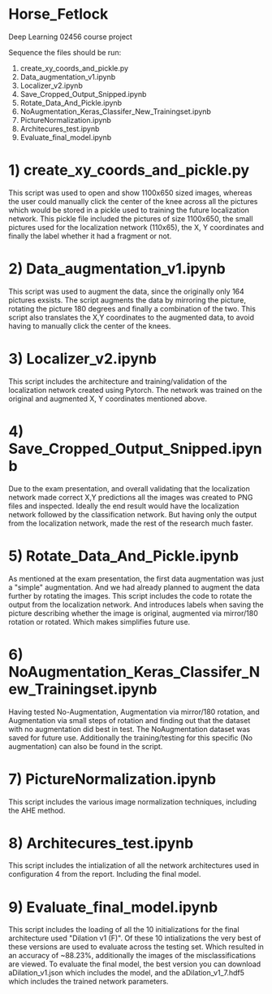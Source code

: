 # Horse_Fetlock
Deep Learning 02456 course project

Sequence the files should be run:
1) create_xy_coords_and_pickle.py
2) Data_augmentation_v1.ipynb
3) Localizer_v2.ipynb
4) Save_Cropped_Output_Snipped.ipynb
5) Rotate_Data_And_Pickle.ipynb
6) NoAugmentation_Keras_Classifer_New_Trainingset.ipynb
7) PictureNormalization.ipynb
8) Architecures_test.ipynb
9) Evaluate_final_model.ipynb


# 1) create_xy_coords_and_pickle.py
This script was used to open and show 1100x650 sized images, whereas the user could manually click the center of the knee across all the pictures which would be stored in a pickle used to training the future localization network. This pickle file included the pictures of size 1100x650, the small pictures used for the localization network (110x65), the X, Y coordinates and finally the label whether it had a fragment or not.

# 2) Data_augmentation_v1.ipynb
This script was used to augment the data, since the originally only 164 pictures exsists. The script augments the data by mirroring the picture, rotating the picture 180 degrees and finally a combination of the two. This script also translates the X,Y coordinates to the augmented data, to avoid having to manually click the center of the knees.

# 3) Localizer_v2.ipynb
This script includes the architecture and training/validation of the localization network created using Pytorch. The network was trained on the original and augmented X, Y coordinates mentioned above.

# 4) Save_Cropped_Output_Snipped.ipynb
Due to the exam presentation, and overall validating that the localization network made correct X,Y predictions all the images was created to PNG files and inspected. Ideally the end result would have the localization network followed by the classification network. But having only the output from the localization network, made the rest of the research much faster.

# 5) Rotate_Data_And_Pickle.ipynb
As mentioned at the exam presentation, the first data augmentation was just a "simple" augmentation. And we had already planned to augment the data further by rotating the images. This script includes the code to rotate the output from the localization network. And introduces labels when saving the picture describing whether the image is original, augmented via mirror/180 rotation or rotated. Which makes simplifies future use.

# 6) NoAugmentation_Keras_Classifer_New_Trainingset.ipynb
Having tested No-Augmentation, Augmentation via mirror/180 rotation, and Augmentation via small steps of rotation and finding out that the dataset with no augmentation did best in test. The NoAugmentation dataset was saved for future use. Additionally the training/testing for this specific (No augmentation) can also be found in the script.

# 7) PictureNormalization.ipynb
This script includes the various image normalization techniques, including the AHE method.

# 8) Architecures_test.ipynb
This script includes the intialization of all the network architectures used in configuration 4 from the report. Including the final model.

# 9) Evaluate_final_model.ipynb
This script includes the loading of all the 10 initializations for the final architecture used "Dilation v1 (F)". Of these 10 intializations the very best of these versions are used to evaluate across the testing set. Which resulted in an accuracy of ~88.23%, additionally the images of the misclassifications are viewed.
To evaluate the final model, the best version you can download aDilation_v1.json which includes the model, and the aDilation_v1_7.hdf5 which includes the trained network parameters.
